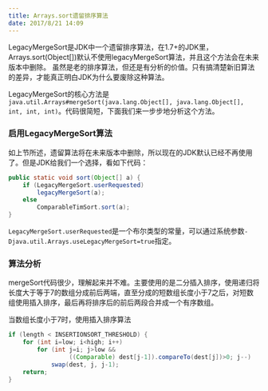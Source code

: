 ```yaml
---
title: Arrays.sort遗留排序算法
date: 2017/8/21 14:09
---
```

LegacyMergeSort是JDK中一个遗留排序算法，在1.7+的JDK里，Arrays.sort(Object[])默认不使用legacyMergeSort算法，并且这个方法会在未来版本中删除。
虽然是老的排序算法，但还是有分析的价值。只有搞清楚新旧算法的差异，才能真正明白JDK为什么要废除这种算法。
<!-- more -->
LegacyMergeSort的核心方法是`java.util.Arrays#mergeSort(java.lang.Object[], java.lang.Object[], int, int, int)`。代码很简短，下面我们来一步步地分析这个方法。

### 启用LegacyMergeSort算法
如上节所述，遗留算法将在未来版本中删除，所以现在的JDK默认已经不再使用了。但是JDK给我们一个选择，看如下代码：
````java
public static void sort(Object[] a) {
    if (LegacyMergeSort.userRequested)
        legacyMergeSort(a);
    else
        ComparableTimSort.sort(a);
}
````
`LegacyMergeSort.userRequested`是一个布尔类型的常量，可以通过系统参数`-Djava.util.Arrays.useLegacyMergeSort=true`指定。

### 算法分析
mergeSort代码很少，理解起来并不难。主要使用的是二分插入排序，使用递归将长度大于等于7的数组分成前后两端，直至分成的短数组长度小于7之后，对短数组使用插入排序，最后再将排序后的前后两段合并成一个有序数组。

当数组长度小于7时，使用插入排序算法
````java
if (length < INSERTIONSORT_THRESHOLD) {
    for (int i=low; i<high; i++)
        for (int j=i; j>low &&
                 ((Comparable) dest[j-1]).compareTo(dest[j])>0; j--)
            swap(dest, j, j-1);
    return;
}
````
